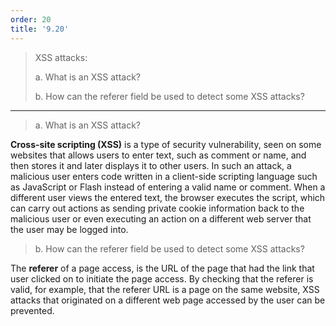```yaml
---
order: 20
title: '9.20'
---
```

> XSS attacks: 
> 
> a. What is an XSS attack? 
> 
> b. How can the referer field be used to detect some XSS attacks? 
> 

--------------------------------

> a. What is an XSS attack? 

**Cross-site scripting (XSS)** is a type of security vulnerability, seen on some websites that
allows users to enter text, such as comment or name, and then stores it and later 
displays it to other users. In such an attack, a malicious user enters code written in 
a client-side scripting language such as JavaScript or Flash instead of entering a valid
name or comment. When a different user views the entered text, the browser executes the script, 
which can carry out actions as sending private cookie information back to the malicious 
user or even executing an action on a different web server that the user may be logged into. 

> b. How can the referer field be used to detect some XSS attacks? 

The **referer** of a page access, is the URL of the page that had the link 
that user clicked on to initiate the page access. By checking that the referer is valid, 
for example, that the referer URL is a page on the same website, XSS attacks that originated 
on a different web page accessed by the user can be prevented. 
